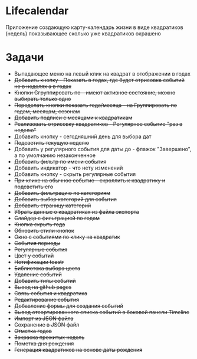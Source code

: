 # Lifecalendar

Приложение создающую карту-календарь жизни в виде квадратиков (недель)
показывающее сколько уже квадратиков окрашено


# Задачи
- Выпадающее меню на левый клик на квадрат в отображении в годах
- ~~Добавить кнопку - Показать в годах, где будет отрисовка событий не в неделях а в годах~~
- ~~Кнопки Сгруппировать по - имеют активное состояние, можно выбирать только одно~~
- ~~Переделать кнопки показать года/месяца - на Группировать по годам, месяцам, сезонам~~
- ~~Добавить подписи с месяцами к квадратикам~~
- ~~Реализовать отрисовку квадратиков - Регулярное событие "раз в неделю"~~
- Добавить кнопку - сегодняшний день для выбора дат
- ~~Подсветить текущую неделю~~
- Добавить у регулярного события для даты до - флажок "Завершено", а по умолчанию незаконченное
- ~~Добавить фильтр по имени события~~
- Добавить индикатор - что нету изменений
- Добавить кнопку - скрыть регулярные события
- ~~При клике на обычное событие - скроллить к квадратику и подсветить его~~
- ~~Добавить фильтрацию по категориям~~
- ~~Добавить выбор категорий для события~~
- ~~Добавить страницу категорий~~
- ~~Убрать данные о квадратиках из файла экспорта~~
- ~~Слайдер с фильтрацией по годам~~
- ~~Кнопка скрыть года~~
- ~~Обновить стили кнопок~~
- ~~Окно с событиями по клику на квадратик~~
- ~~События периоды~~
- ~~Регулярные события~~
- ~~Цвет у событий~~
- ~~Нотификации toastr~~
- ~~Библиотека выбора цвета~~
- ~~Удаление событий~~
- ~~Добавить типы событий~~
- ~~Вывод на github pages~~
- ~~Связь события и квадратика~~
- ~~Редактирование события~~
- ~~Добавление формы для создания событий~~
- ~~Вывод отсортированного списка событий в боковой панели Timeline~~
- ~~Импорт из JSON файла~~
- ~~Сохранение в JSON файл~~
- ~~Отметка годов~~
- ~~Закраска прожитых недель~~
- ~~Пометка дня рождения~~
- ~~Генерация квадратиков на основе даты рождения~~
